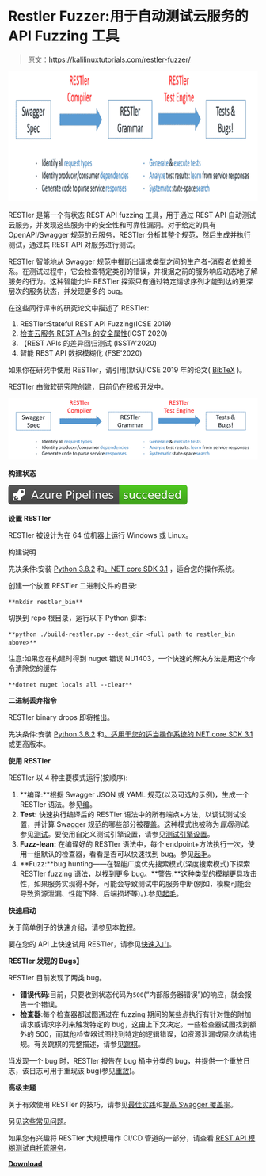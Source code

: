 # Restler Fuzzer:用于自动测试云服务的 API Fuzzing 工具

> 原文：<https://kalilinuxtutorials.com/restler-fuzzer/>

[![Restler Fuzzer : API Fuzzing Tool For Automatically Testing Cloud Services](img/3fbc08994a076bb6ce5bb36890cf4edf.png "Restler Fuzzer : API Fuzzing Tool For Automatically Testing Cloud Services")](https://1.bp.blogspot.com/-kEHCXo_4n-M/X9ex4ja7bTI/AAAAAAAAIH0/C3G5GhUEqzAS3MH0kbfmQDUd4Y2CR457QCLcBGAsYHQ/s728/RESTler-arch%25281%2529.png)

RESTler 是第一个有状态 REST API fuzzing 工具，用于通过 REST API 自动测试云服务，并发现这些服务中的安全性和可靠性漏洞。对于给定的具有 OpenAPI/Swagger 规范的云服务，RESTler 分析其整个规范，然后生成并执行测试，通过其 REST API 对服务进行测试。

RESTler 智能地从 Swagger 规范中推断出请求类型之间的生产者-消费者依赖关系。在测试过程中，它会检查特定类别的错误，并根据之前的服务响应动态地了解服务的行为。这种智能允许 RESTler 探索只有通过特定请求序列才能到达的更深层次的服务状态，并发现更多的 bug。

在这些同行评审的研究论文中描述了 RESTler:

1.  RESTler:Stateful REST API Fuzzing(ICSE 2019)
2.  [检查云服务 REST APIs 的安全属性](https://patricegodefroid.github.io/public_psfiles/icst2020.pdf)(ICST 2020)
3.  【REST APIs 的差异回归测试 (ISSTA'2020)
4.  智能 REST API 数据模糊化 (FSE'2020)

如果你在研究中使用 RESTler，请引用(默认)ICSE 2019 年的论文( [BibTeX](https://github.com/microsoft/restler-fuzzer/blob/main/docs/user-guide/icse2019.bib) )。

RESTler 由微软研究院创建，目前仍在积极开发中。

[![RESTler architecture](img/a5eee59c22440fda1072dd8d9b3f226d.png)](https://github.com/microsoft/restler-fuzzer/blob/main/docs/user-guide/RESTler-arch.png)

**构建状态**

[![Build Status](img/5ea9410891378c02624f7909ef0b9a37.png)](https://dev.azure.com/ms/restler-fuzzer/_build/latest?definitionId=422&branchName=main)

**设置 RESTler**

RESTler 被设计为在 64 位机器上运行 Windows 或 Linux。

构建说明

先决条件:安装 [Python 3.8.2](https://www.python.org/downloads/) 和[。NET core SDK 3.1](https://dotnet.microsoft.com/download/dotnet-core?utm_source=getdotnetcorecli&utm_medium=referral) ，适合您的操作系统。

创建一个放置 RESTler 二进制文件的目录:

`**mkdir restler_bin**`

切换到 repo 根目录，运行以下 Python 脚本:

`**python ./build-restler.py --dest_dir <full path to restler_bin above>**`

注意:如果您在构建时得到 nuget 错误 NU1403，一个快速的解决方法是用这个命令清除您的缓存

`**dotnet nuget locals all --clear**`

**二进制丢弃指令**

RESTler binary drops 即将推出。

先决条件:安装 [Python 3.8.2](https://www.python.org/downloads/) 和[。适用于您的适当操作系统的 NET core SDK 3.1](https://dotnet.microsoft.com/download/dotnet-core?utm_source=getdotnetcorecli&utm_medium=referral) 或更高版本。

**使用 RESTler**

RESTler 以 4 种主要模式运行(按顺序):

1.  **编译:**根据 Swagger JSON 或 YAML 规范(以及可选的示例)，生成一个 RESTler 语法。参见[编](https://github.com/microsoft/restler-fuzzer/blob/main/docs/user-guide/Compiling.md)。
2.  **Test:** 快速执行编译后的 RESTler 语法中的所有端点+方法，以调试测试设置，并计算 Swagger 规范的哪些部分被覆盖。这种模式也被称为*冒烟测试*。参见[测试](https://github.com/microsoft/restler-fuzzer/blob/main/docs/user-guide/Testing.md)。要使用自定义测试引擎设置，请参见[测试引擎设置](https://github.com/microsoft/restler-fuzzer/blob/main/docs/user-guide/SettingsFile.md)。
3.  **Fuzz-lean:** 在编译好的 RESTler 语法中，每个 endpoint+方法执行一次，使用一组默认的检查器，看看是否可以快速找到 bug。参见[起毛](https://github.com/microsoft/restler-fuzzer/blob/main/docs/user-guide/Fuzzing.md)。
4.  **Fuzz:**bug hunting——在智能广度优先搜索模式(深度搜索模式)下探索 RESTler fuzzing 语法，以找到更多 bug。**警告:**这种类型的模糊更具攻击性，如果服务实现得不好，可能会导致测试中的服务中断(例如，模糊可能会导致资源泄漏、性能下降、后端损坏等)。).参见[起毛](https://github.com/microsoft/restler-fuzzer/blob/main/docs/user-guide/Fuzzing.md)。

**快速启动**

关于简单例子的快速介绍，请参见本[教程](https://github.com/microsoft/restler-fuzzer/blob/main/docs/user-guide/TutorialDemoServer.md)。

要在您的 API 上快速试用 RESTler，请参见[快速入门](https://github.com/microsoft/restler-fuzzer/blob/main/docs/user-guide/QuickStart.md)。

**RESTler 发现的 Bugs】**

RESTler 目前发现了两类 bug。

*   **错误代码**:目前，只要收到状态代码为`500`(“内部服务器错误”)的响应，就会报告一个错误。
*   **检查器**:每个检查器都试图通过在 fuzzing 期间的某些点执行有针对性的附加请求或请求序列来触发特定的 bug，这由上下文决定。一些检查器试图找到额外的 500，而其他检查器试图找到特定的逻辑错误，如资源泄漏或层次结构违规。有关跳棋的完整描述，请参见[跳棋](https://github.com/microsoft/restler-fuzzer/blob/main/docs/user-guide/Checkers.md)。

当发现一个 bug 时，RESTler 报告在 bug 桶中分类的 bug，并提供一个重放日志，该日志可用于重现该 bug(参见[重放](https://github.com/microsoft/restler-fuzzer/blob/main/docs/user-guide/Replay.md))。

**高级主题**

关于有效使用 RESTler 的技巧，请参见[最佳实践](https://github.com/microsoft/restler-fuzzer/blob/main/docs/user-guide/BestPractices.md)和[提高 Swagger 覆盖率](https://github.com/microsoft/restler-fuzzer/blob/main/docs/user-guide/ImprovingCoverage.md)。

另见这些[常见问题](https://github.com/microsoft/restler-fuzzer/blob/main/docs/user-guide/FAQ.md)。

如果您有兴趣将 RESTler 大规模用作 CI/CD 管道的一部分，请查看 [REST API 模糊测试自托管服务](https://github.com/microsoft/rest-api-fuzz-testing)。

[**Download**](https://github.com/microsoft/restler-fuzzer)